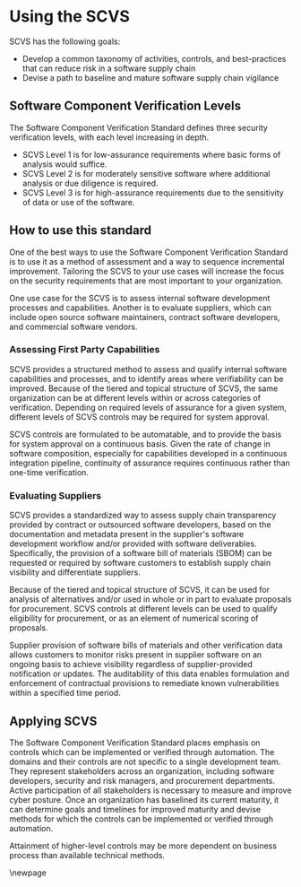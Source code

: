 # Using the SCVS

SCVS has the following goals:

* Develop a common taxonomy of activities, controls, and best-practices that can reduce risk in a software supply chain
* Devise a path to baseline and mature software supply chain vigilance

## Software Component Verification Levels

The Software Component Verification Standard defines three security verification levels, with each level increasing in depth.

* SCVS Level 1 is for low-assurance requirements where basic forms of analysis would suffice.
* SCVS Level 2 is for moderately sensitive software where additional analysis or due diligence is required.
* SCVS Level 3 is for high-assurance requirements due to the sensitivity of data or use of the software.

## How to use this standard

One of the best ways to use the Software Component Verification Standard is to use it as a method of assessment and a way to sequence incremental improvement. Tailoring the SCVS to your use cases will increase the focus on the security requirements that are most important to your organization.

One use case for the SCVS is to assess internal software development processes and capabilities. Another is to evaluate suppliers, which can include open source software maintainers, contract software developers, and commercial software vendors.

### Assessing First Party Capabilities

SCVS provides a structured method to assess and qualify internal software capabilities and processes, and to identify areas where verifiability can be improved. Because of the tiered and topical structure of SCVS, the same organization can be at different levels within or across categories of verification. Depending on required levels of assurance for a given system, different levels of SCVS controls may be required for system approval.

SCVS controls are formulated to be automatable, and to provide the basis for system approval on a continuous basis. Given the rate of change in software composition, especially for capabilities developed in a continuous integration pipeline, continuity of assurance requires continuous rather than one-time verification.

### Evaluating Suppliers

SCVS provides a standardized way to assess supply chain transparency provided by contract or outsourced software developers, based on the documentation and metadata present in the supplier's software development workflow and/or provided with software deliverables. Specifically, the provision of a software bill of materials \(SBOM\) can be requested or required by software customers to establish supply chain visibility and differentiate suppliers.

Because of the tiered and topical structure of SCVS, it can be used for analysis of alternatives and/or used in whole or in part to evaluate proposals for procurement. SCVS controls at different levels can be used to qualify eligibility for procurement, or as an element of numerical scoring of proposals.

Supplier provision of software bills of materials and other verification data allows customers to monitor risks present in supplier software on an ongoing basis to achieve visibility regardless of supplier-provided notification or updates. The auditability of this data enables formulation and enforcement of contractual provisions to remediate known vulnerabilities within a specified time period.

## Applying SCVS

The Software Component Verification Standard places emphasis on controls which can be implemented or verified through automation. The domains and their controls are not specific to a single development team. They represent stakeholders across an organization, including software developers, security and risk managers, and procurement departments. Active participation of all stakeholders is necessary to measure and improve cyber posture. Once an organization has baselined its current maturity, it can determine goals and timelines for improved maturity and devise methods for which the controls can be implemented or verified through automation.

Attainment of higher-level controls may be more dependent on business process than available technical methods.

 \newpage

